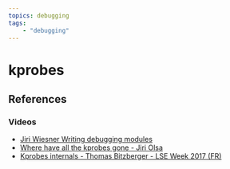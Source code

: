 ```yaml
---
topics: debugging
tags:
    - "debugging"
---
```


# kprobes

## References

### Videos

- [Jiri Wiesner Writing debugging modules](https://youtu.be/B7T8EUETmFM)
- [Where have all the kprobes gone - Jiri Olsa](https://youtu.be/Erqy3rxDp4g)
- [Kprobes internals - Thomas Bitzberger - LSE Week 2017 (FR)](https://youtu.be/OqRdP3OBAew)
